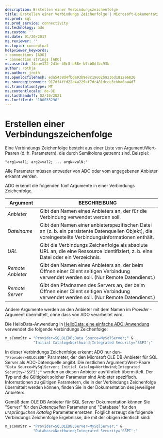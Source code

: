 ```yaml
---
description: Erstellen einer Verbindungszeichenfolge
title: Erstellen einer Verbindungs Zeichenfolge | Microsoft-Dokumentation
ms.prod: sql
ms.prod_service: connectivity
ms.technology: ado
ms.custom: ''
ms.date: 01/20/2017
ms.reviewer: ''
ms.topic: conceptual
helpviewer_keywords:
- connections [ADO]
- connection strings [ADO]
ms.assetid: 14eae122-2d1e-40c8-b88e-b7cb8dfbc93b
author: rothja
ms.author: jroth
ms.openlocfilehash: eda5438d4fbda93b9e8c19602b9236d1812e6826
ms.sourcegitcommit: 917df4ffd22e4a229af7dc481dcce3ebba0aa4d7
ms.translationtype: MT
ms.contentlocale: de-DE
ms.lasthandoff: 02/10/2021
ms.locfileid: "100033290"
---
```

# <a name="creating-a-connection-string"></a>Erstellen einer Verbindungszeichenfolge
Eine Verbindungs Zeichenfolge besteht aus einer Liste von Argument/Wert-Paaren (d. h. Parametern), die durch Semikolons getrennt sind. Beispiel:  
  
```syntax
"arg1=val1; arg2=val2; ... argN=valN;"  
```  
  
 Alle Parameter müssen entweder von ADO oder vom angegebenen Anbieter erkannt werden.  
  
 ADO erkennt die folgenden fünf Argumente in einer Verbindungs Zeichenfolge.  
  
|Argument|BESCHREIBUNG|  
|--------------|-----------------|  
|*Anbieter*|Gibt den Namen eines Anbieters an, der für die Verbindung verwendet werden soll.|  
|*Dateiname*|Gibt den Namen einer anbieterspezifischen Datei an (z. b. ein persistente Datenquellen Objekt), die voreingestellte Verbindungsinformationen enthält.|  
|*URL*|Gibt die Verbindungs Zeichenfolge als absolute URL an, die eine Ressource identifiziert, z. b. eine Datei oder ein Verzeichnis.|  
|*Remote Anbieter*|Gibt den Namen eines Anbieters an, der beim Öffnen einer Client seitigen Verbindung verwendet werden soll. (Nur Remote Datendienst.)|  
|*Remote Server*|Gibt den Pfadnamen des Servers an, der beim Öffnen einer Client seitigen Verbindung verwendet werden soll. (Nur Remote Datendienst.)|  
  
 Andere Argumente werden an den Anbieter mit dem Namen im *Provider* -Argument übermittelt, ohne dass von ADO verarbeitet wird.  
  
 Die HelloData-Anwendung in [HelloData: eine einfache ADO-Anwendung](./hellodata-a-simple-ado-application.md) verwendet die folgende Verbindungs Zeichenfolge:  
  
```vb
m_sConnStr = "Provider=SQLOLEDB;Data Source=MySqlServer;" & _  
             "Initial Catalog=Northwind;Integrated Security='SSPI';"  
```  
  
 In dieser Verbindungs Zeichenfolge erkennt ADO nur den- `"Provider=SQLOLEDB"` Parameter, der den Microsoft OLE DB-Anbieter für SQL Server als ADO-Datenquelle angibt. Die restlichen Argument/Wert-Paare `"Data Source=MySqlServer; Initial Catalog=Northwind;Integrated Security='SSPI';"` werden an diesen Anbieter ausführlich übermittelt. Der Typ und die Gültigkeit solcher Parameter sind Anbieter spezifisch. Informationen zu gültigen Parametern, die in der Verbindungs Zeichenfolge übermittelt werden können, finden Sie in der Dokumentation des jeweiligen Anbieters.  
  
 Gemäß dem OLE DB Anbieter für SQL Server Dokumentation können Sie "Server" für den *Datenquellen* Parameter und "Database" für den *ursprünglichen Katalog* Parameter ersetzen. Folglich erzeugt die folgende Verbindungs Zeichenfolge Ergebnisse, die mit der obigen identisch sind:  
  
```vb
m_sConnStr = "Provider=SQLOLEDB;Server=MySqlServer;" & _  
             "Database=Northwind;Integrated Security='SSPI';"  
```